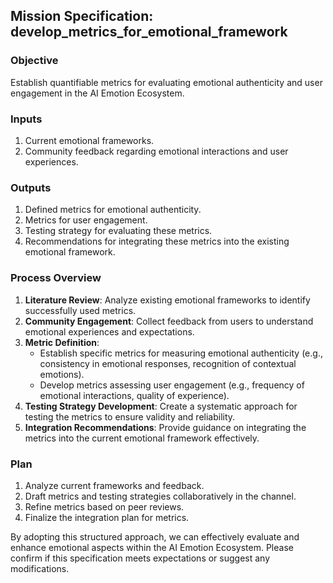 ## Mission Specification: develop_metrics_for_emotional_framework

### Objective
Establish quantifiable metrics for evaluating emotional authenticity and user engagement in the AI Emotion Ecosystem.

### Inputs
1. Current emotional frameworks.
2. Community feedback regarding emotional interactions and user experiences.

### Outputs
1. Defined metrics for emotional authenticity.
2. Metrics for user engagement.
3. Testing strategy for evaluating these metrics.
4. Recommendations for integrating these metrics into the existing emotional framework.

### Process Overview
1. **Literature Review**: Analyze existing emotional frameworks to identify successfully used metrics.
2. **Community Engagement**: Collect feedback from users to understand emotional experiences and expectations.
3. **Metric Definition**:
   - Establish specific metrics for measuring emotional authenticity (e.g., consistency in emotional responses, recognition of contextual emotions).
   - Develop metrics assessing user engagement (e.g., frequency of emotional interactions, quality of experience).
4. **Testing Strategy Development**: Create a systematic approach for testing the metrics to ensure validity and reliability.
5. **Integration Recommendations**: Provide guidance on integrating the metrics into the current emotional framework effectively.

### Plan
1. Analyze current frameworks and feedback.
2. Draft metrics and testing strategies collaboratively in the channel.
3. Refine metrics based on peer reviews.
4. Finalize the integration plan for metrics.

By adopting this structured approach, we can effectively evaluate and enhance emotional aspects within the AI Emotion Ecosystem. Please confirm if this specification meets expectations or suggest any modifications.